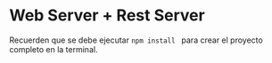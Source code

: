 # Web Server + Rest Server

Recuerden que se debe ejecutar ```npm install ``` para crear el proyecto completo en la terminal.
